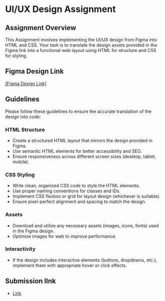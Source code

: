 # UI/UX Design Assignment

## Assignment Overview
This Assignment involves implementing the UI/UX design from Figma into HTML and CSS. Your task is to translate the design assets provided in the Figma link into a functional web layout using HTML for structure and CSS for styling.

## Figma Design Link
<a href='https://www.figma.com/file/2BT3eO2IT8zjdneG7FXJos/UI%2FUX-task?type=design&node-id=0%3A1&mode=design&t=V6nl72ibLgsGvAQQ-1'>[Figma Design Link]</a>

## Guidelines
Please follow these guidelines to ensure the accurate translation of the design into code:

### HTML Structure
- Create a structured HTML layout that mirrors the design provided in Figma.
- Use semantic HTML elements for better accessibility and SEO.
- Ensure responsiveness across different screen sizes (desktop, tablet, mobile).

### CSS Styling
- Write clean, organized CSS code to style the HTML elements.
- Use proper naming conventions for classes and IDs.
- Implement CSS flexbox or grid for layout design (whichever is suitable).
- Ensure pixel-perfect alignment and spacing to match the design.

### Assets
- Download and utilize any necessary assets (images, icons, fonts) used in the Figma design.
- Optimize images for web to improve performance.

### Interactivity
- If the design includes interactive elements (buttons, dropdowns, etc.), implement them with appropriate hover or click effects.

## Submission lInk
- <a href="https://forms.zohopublic.com/director48/form/PanicleTechInternshipTaskSubmission/formperma/hML5vVXHBtiivrItMtD0OmrVeWhfMlKobjjKoT_NpvI">Link</a>
